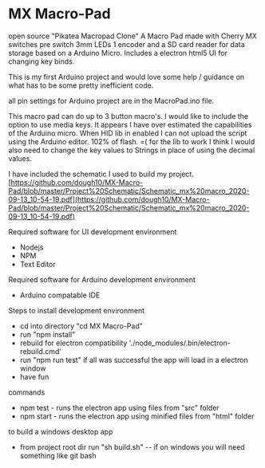 # MX Macro-Pad

open source "Pikatea Macropad Clone"
A Macro Pad made with Cherry MX switches pre switch 3mm LEDs 1 encoder and a SD card reader for data storage based on a Arduino Micro. Includes a electron html5 UI for changing key binds.

This is my first Arduino project and would love some help / guidance on what has to be some pretty inefficient code.

all pin settings for Arduino project are in the MacroPad.ino file.

This macro pad can do up to 3 button macro's. I would like to include the option to use media keys. It appears I have over estimated the capabilities of the Arduino micro. When HID lib in enabled I can not upload the script using the Arduino editor. 102% of flash. =(  for the lib to work I think I would also need to change the key values to Strings in place of using the decimal values.

I have included the schematic I used to build my project.
[https://github.com/dough10/MX-Macro-Pad/blob/master/Project%20Schematic/Schematic_mx%20macro_2020-09-13_10-54-19.pdf](https://github.com/dough10/MX-Macro-Pad/blob/master/Project%20Schematic/Schematic_mx%20macro_2020-09-13_10-54-19.pdf)

Required software for UI development environment

- Nodejs
- NPM
- Text Editor

Required software for Arduino development environment

- Arduino compatable IDE

Steps to install development environment

- cd into directory "cd MX Macro-Pad"
- run "npm install"
- rebuild for electron compatibility './node_modules/.bin/electron-rebuild.cmd'
- run "npm run test" if all was successful the app will load in a electron window
- have fun

commands

- npm test - runs the electron app using files from "src" folder
- npm start - runs the electron app using minified files from "html" folder

to build a windows desktop app

- from project root dir run "sh build.sh"  -- if on windows you will need something like git bash
